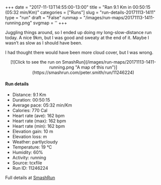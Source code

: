 +++
date = "2017-11-13T14:55:00-13:00"
title = "Ran 9.1 Km in 00:50:15 (05:32 min/Km)"
categories = ["Runs"]
slug = "run-details-20171113-1411"
type = "run"
draft = "False"
runmap = "/images/run-maps/20171113-1411-running.png"
svgmap = '<polyline points="0 54, 0 55, 1 56, 1 57, 1 58, 2 58, 2 58, 3 57, 4 57, 6 55, 9 52, 11 50, 11 49, 12 49, 12 48, 15 47, 17 45, 18 45, 20 45, 22 45, 23 46, 24 46, 24 46, 25 46, 26 47, 26 47, 30 44, 30 42, 31 42, 31 41, 32 41, 36 41, 39 41, 41 42, 42 42, 45 42, 47 42, 49 43, 50 43, 52 44, 53 46, 58 50, 61 52, 64 53, 66 54, 69 54, 73 54, 76 54, 76 54, 77 54, 80 53, 87 51, 87 51, 89 50, 91 49, 97 50, 99 50, 100 50, 99 50, 97 50, 92 49, 89 50, 87 51, 85 52, 85 52, 84 52, 76 54, 73 55, 69 54, 67 54, 65 53, 64 53, 62 52, 59 51, 52 45, 51 44, 49 43, 46 42, 40 42, 35 41, 33 42, 31 42, 30 42, 29 43, 28 45, 26 46, 25 46, 23 45, 21 44, 20 44, 16 45, 15 46, 13 47, 11 48, 9 48, 10 48, 10 49, 10 49, 9 51, 7 52">'
+++

Juggling things around, so I ended up doing my long-slow-distance run today. A nice 9km, but I was good and sweaty at the end of it. Maybe I wasn’t as slow as I should have been. 

I had thought there would have been more cloud cover, but I was wrong. 

<!--more-->

<center>
[![Click to see the run on SmashRun](/images/run-maps/20171113-1411-running.png "A map of this run")](https://smashrun.com/peter.smith/run/11246224)
</center>

#### Run details

* Distance: 9.1 Km
* Duration: 00:50:15
* Average pace: 05:32 min/Km
* Calories: 770 Cal
* Heart rate (ave): 162 bpm
* Heart rate (max): 162 bpm
* Heart rate (min): 162 bpm
* Elevation gain: 10 m
* Elevation loss:  m
* Weather: partlycloudy
* Temperature: 19 &deg;C
* Humidity: 60%
* Activity: running
* Source: tcxfile
* Run ID: 11246224

Full details at [SmashRun](https://smashrun.com/peter.smith/run/11246224)